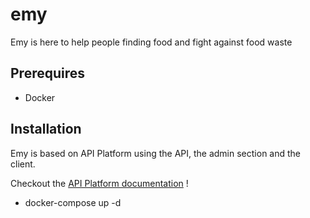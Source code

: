 # emy
Emy is here to help people finding food and fight against food waste
## Prerequires 
* Docker 
## Installation
Emy is based on API Platform using the API, the admin section and the client.

Checkout the [API Platform documentation](https://api-platform.com/docs/distribution/) !
* docker-compose up -d 
